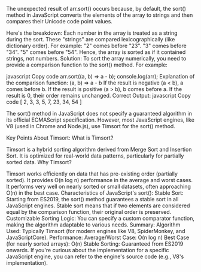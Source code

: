 The unexpected result of arr.sort() occurs because, by default, the sort() method in JavaScript converts the elements of the array to strings and then compares their Unicode code point values.

Here's the breakdown:
Each number in the array is treated as a string during the sort.
These "strings" are compared lexicographically (like dictionary order).
For example:
"2" comes before "23".
"3" comes before "34".
"5" comes before "54".
Hence, the array is sorted as if it contained strings, not numbers.
Solution:
To sort the array numerically, you need to provide a comparison function to the sort() method. For example:

javascript
Copy code
arr.sort((a, b) => a - b);
console.log(arr);
Explanation of the comparison function:
(a, b) => a - b
If the result is negative (a < b), a comes before b.
If the result is positive (a > b), b comes before a.
If the result is 0, their order remains unchanged.
Correct Output:
javascript
Copy code
[ 2, 3, 3, 5, 7, 23, 34, 54 ]

The sort() method in JavaScript does not specify a guaranteed algorithm in its official ECMAScript specification. However, most JavaScript engines, like V8 (used in Chrome and Node.js), use Timsort for the sort() method.

Key Points About Timsort:
What is Timsort?

Timsort is a hybrid sorting algorithm derived from Merge Sort and Insertion Sort.
It is optimized for real-world data patterns, particularly for partially sorted data.
Why Timsort?

Timsort works efficiently on data that has pre-existing order (partially sorted).
It provides O(n log n) performance in the average and worst cases.
It performs very well on nearly sorted or small datasets, often approaching O(n) in the best case.
Characteristics of JavaScript's sort():
Stable Sort: Starting from ES2019, the sort() method guarantees a stable sort in all JavaScript engines.
Stable sort means that if two elements are considered equal by the comparison function, their original order is preserved.
Customizable Sorting Logic: You can specify a custom comparator function, making the algorithm adaptable to various needs.
Summary:
Algorithm Used: Typically Timsort (for modern engines like V8, SpiderMonkey, and JavaScriptCore).
Performance:
Average/Worst Case: O(n log n)
Best Case (for nearly sorted arrays): O(n)
Stable Sorting: Guaranteed from ES2019 onwards.
If you're curious about the implementation for a specific JavaScript engine, you can refer to the engine's source code (e.g., V8's implementation).